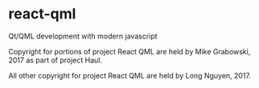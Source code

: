 # react-qml
Qt/QML development with modern javascript

Copyright for portions of project React QML are held by Mike Grabowski, 2017 as part of project Haul.

All other copyright for project React QML are held by Long Nguyen, 2017.
